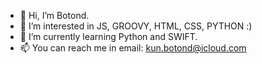 - 👋 Hi, I’m Botond. 
- 👀 I’m interested in JS, GROOVY, HTML, CSS, PYTHON :)
- 🌱 I’m currently learning Python and SWIFT. 
- 📫 You can reach me in email: kun.botond@icloud.com

<!---
💞️ I’m looking to collaborate on ...
skyd0719/skyd0719 is a ✨ special ✨ repository because its `README.md` (this file) appears on your GitHub profile.
You can click the Preview link to take a look at your changes.
--->
